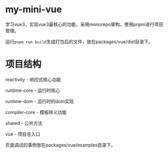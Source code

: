 # my-mini-vue

学习vue3，实现vue3最核心的功能，采用monorepo架构，使用pnpm进行项目管理。

运行`pnpm run build`生成打包后的文件，放在packages/vue/dist目录下。

# 项目结构

reactivity - 响应式核心功能

runtime-core - 运行时核心

runtime-dom - 运行时的dom实现

compiler-core - 模板转义功能

shared - 公共方法

vue - 项目总入口

页面调试的事例放在packages/vue/examples目录下。
